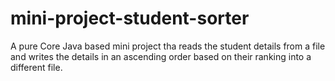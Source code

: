 # mini-project-student-sorter
A pure Core Java based mini project tha reads the student details from a file and writes the details in an ascending order based on their ranking into a different file.
